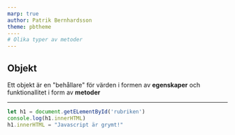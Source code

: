```yaml
---
marp: true
author: Patrik Bernhardsson
theme: pbtheme
----
# Olika typer av metoder
--- 
```

## Objekt
Ett objekt är en "behållare" för värden i formen av **egenskaper** och funktionallitet i form av **metoder**

--- 
```Javascript
let h1 = document.getELementById('rubriken')
console.log(h1.innerHTML)
h1.innerHTML = "Javascript är grymt!"
```
